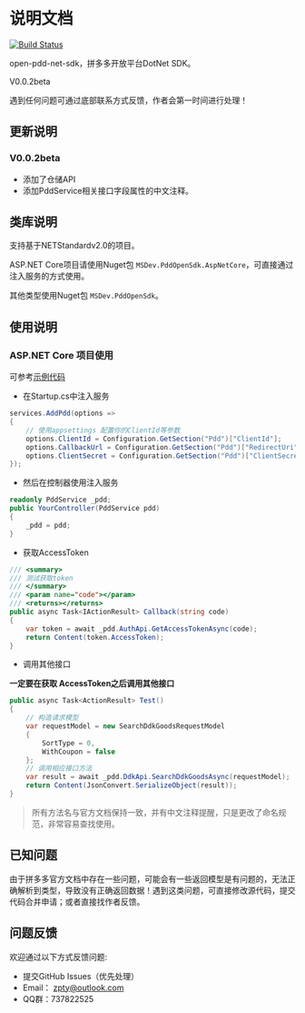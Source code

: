# 说明文档

[![Build Status](https://dev.azure.com/msdev-zpty/pdd-open-net-sdk/_apis/build/status/niltor.open-pdd-net-sdk)](https://dev.azure.com/msdev-zpty/pdd-open-net-sdk/_build/latest?definitionId=3)

open-pdd-net-sdk，拼多多开放平台DotNet SDK。

V0.0.2beta

遇到任何问题可通过底部联系方式反馈，作者会第一时间进行处理！

## 更新说明

### V0.0.2beta

- 添加了仓储API
- 添加PddService相关接口字段属性的中文注释。

## 类库说明

支持基于NETStandardv2.0的项目。

ASP.NET Core项目请使用Nuget包 `MSDev.PddOpenSdk.AspNetCore`，可直接通过注入服务的方式使用。

其他类型使用Nuget包 `MSDev.PddOpenSdk`。

## 使用说明

### ASP.NET Core 项目使用

可参考[示例代码](https://github.com/niltor/open-pdd-net-sdk/tree/dev/PddOpenSdk/Sample)

- 在Startup.cs中注入服务

```csharp
services.AddPdd(options =>
{
    // 使用appsettings 配置你的ClientId等参数
    options.ClientId = Configuration.GetSection("Pdd")["ClientId"];
    options.CallbackUrl = Configuration.GetSection("Pdd")["RedirectUri"];
    options.ClientSecret = Configuration.GetSection("Pdd")["ClientSecret"];
});
```

- 然后在控制器使用注入服务

```csharp
readonly PddService _pdd;
public YourController(PddService pdd)
{
    _pdd = pdd;
}

```

- 获取AccessToken

```csharp
/// <summary>
/// 测试获取token
/// </summary>
/// <param name="code"></param>
/// <returns></returns>
public async Task<IActionResult> Callback(string code)
{
    var token = await _pdd.AuthApi.GetAccessTokenAsync(code);
    return Content(token.AccessToken);
}
```

- 调用其他接口

**一定要在获取 AccessToken之后调用其他接口**
```csharp
public async Task<ActionResult> Test()
{
    // 构造请求模型
    var requestModel = new SearchDdkGoodsRequestModel
    {
        SortType = 0,
        WithCoupon = false
    };
    // 调用相应接口方法
    var result = await _pdd.DdkApi.SearchDdkGoodsAsync(requestModel);
    return Content(JsonConvert.SerializeObject(result));
}
```

> 所有方法名与官方文档保持一致，并有中文注释提醒，只是更改了命名规范，非常容易查找使用。

## 已知问题

由于拼多多官方文档中存在一些问题，可能会有一些返回模型是有问题的，无法正确解析到类型，导致没有正确返回数据！遇到这类问题，可直接修改源代码，提交代码合并申请；或者直接找作者反馈。

## 问题反馈

欢迎通过以下方式反馈问题:

- 提交GitHub Issues（优先处理）
- Email： zpty@outlook.com
- QQ群：737822525
